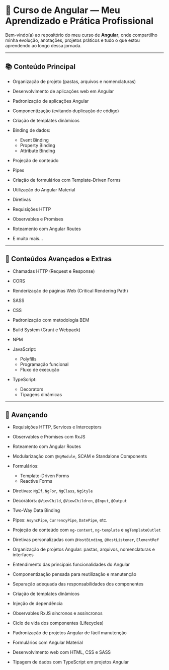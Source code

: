 # 🚀 Curso de Angular — Meu Aprendizado e Prática Profissional

Bem-vindo(a) ao repositório do meu curso de **Angular**, onde compartilho minha evolução, anotações, projetos práticos e tudo o que estou aprendendo ao longo dessa jornada.

---

## 📚 Conteúdo Principal

* Organização de projeto (pastas, arquivos e nomenclaturas)
* Desenvolvimento de aplicações web em Angular
* Padronização de aplicações Angular
* Componentização (evitando duplicação de código)
* Criação de templates dinâmicos
* Binding de dados:

  * Event Binding
  * Property Binding
  * Attribute Binding
* Projeção de conteúdo
* Pipes
* Criação de formulários com Template-Driven Forms
* Utilização do Angular Material
* Diretivas
* Requisições HTTP
* Observables e Promises
* Roteamento com Angular Routes
* E muito mais...



---

## 🧪 Conteúdos Avançados e Extras

* Chamadas HTTP (Request e Response)
* CORS
* Renderização de páginas Web (Critical Rendering Path)
* SASS
* CSS
* Padronização com metodologia BEM
* Build System (Grunt e Webpack)
* NPM
* JavaScript:

  * Polyfills
  * Programação funcional
  * Fluxo de execução
* TypeScript:

  * Decorators
  * Tipagens dinâmicas


---

## 🚀 Avançando

* Requisições HTTP, Services e Interceptors
* Observables e Promises com RxJS
* Roteamento com Angular Routes
* Modularização com `@NgModule`, SCAM e Standalone Components
* Formulários:

  * Template-Driven Forms
  * Reactive Forms
* Diretivas: `NgIf`, `NgFor`, `NgClass`, `NgStyle`
* Decorators: `@ViewChild`, `@ViewChildren`, `@Input`, `@Output`
* Two-Way Data Binding
* Pipes: `AsyncPipe`, `CurrencyPipe`, `DatePipe`, etc.
* Projeção de conteúdo com `ng-content`, `ng-template` e `ngTemplateOutlet`
* Diretivas personalizadas com `@HostBinding`, `@HostListener`, `ElementRef`
* Organização de projetos Angular: pastas, arquivos, nomenclaturas e interfaces
* Entendimento das principais funcionalidades do Angular
* Componentização pensada para reutilização e manutenção
* Separação adequada das responsabilidades dos componentes
* Criação de templates dinâmicos
* Injeção de dependência
* Observables RxJS síncronos e assíncronos
* Ciclo de vida dos componentes (Lifecycles)
* Padronização de projetos Angular de fácil manutenção
* Formulários com Angular Material
* Desenvolvimento web com HTML, CSS e SASS
* Tipagem de dados com TypeScript em projetos Angular
